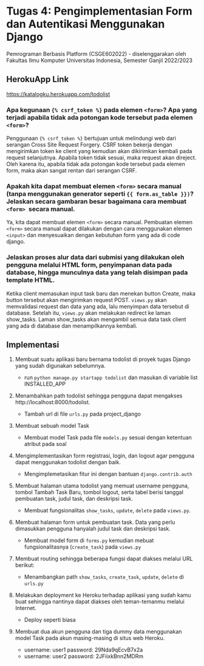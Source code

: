 # Tugas 4: Pengimplementasian Form dan Autentikasi Menggunakan Django

Pemrograman Berbasis Platform (CSGE602022) - diselenggarakan oleh Fakultas Ilmu Komputer Universitas Indonesia, Semester Ganjil 2022/2023

## HerokuApp Link
https://katalogku.herokuapp.com/todolist

###  Apa kegunaan `{% csrf_token %}` pada elemen `<form>`? Apa yang terjadi apabila tidak ada potongan kode tersebut pada elemen `<form>`?
Penggunaan `{% csrf_token %}` bertujuan untuk melindungi web dari serangan Cross Site Request Forgery. CSRF token bekerja dengan mengirimkan token ke client yang kemudian akan dikirimkan kembali pada request selanjutnya. Apabila token tidak sesuai, maka request akan direject. Oleh karena itu, apabila tidak ada potongan kode tersebut pada elemen form, maka akan sangat rentan dari serangan CSRF.

### Apakah kita dapat membuat elemen `<form>` secara manual (tanpa menggunakan generator seperti `{{ form.as_table }})`? Jelaskan secara gambaran besar bagaimana cara membuat `<form> `secara manual.
Ya, kita dapat membuat elemen `<form>` secara manual. Pembuatan elemen `<form>` secara manual dapat dilakukan dengan cara menggunakan elemen `<input>` dan menyesuaikan dengan kebutuhan form yang ada di code django.

### Jelaskan proses alur data dari submisi yang dilakukan oleh pengguna melalui HTML form, penyimpanan data pada database, hingga munculnya data yang telah disimpan pada template HTML.
Ketika client memasukan input task baru dan menekan button Create, maka button tersebut akan mengirimkan request POST. `views.py` akan memvalidasi request dan data yang ada, lalu menyimpan data tersebut di database. Setelah itu, `views.py` akan melakukan redirect ke laman show_tasks. Laman show_tasks akan mengambil semua data task client yang ada di database dan menampilkannya kembali.

## Implementasi
1.  Membuat suatu aplikasi baru bernama todolist di proyek tugas Django yang sudah digunakan sebelumnya.
    - run `python manage.py startapp todolist` dan masukan di variable list INSTALLED_APP

2. Menambahkan path todolist sehingga pengguna dapat mengakses http://localhost:8000/todolist.
    - Tambah url di file `urls.py` pada project_django

3. Membuat sebuah model Task
    - Membuat model Task pada file `models.py` sesuai dengan ketentuan atribut pada soal

4. Mengimplementasikan form registrasi, login, dan logout agar pengguna dapat menggunakan todolist dengan baik.
    - Mengimplemetasikan fitur ini dengan bantuan `django.contrib.auth`

5. Membuat halaman utama todolist yang memuat username pengguna, tombol Tambah Task Baru, tombol logout, serta tabel berisi tanggal pembuatan task, judul task, dan deskripsi task.
    - Membuat fungsionalitas `show_tasks`, `update`, `delete` pada `views.py`. 

6. Membuat halaman form untuk pembuatan task. Data yang perlu dimasukkan pengguna hanyalah judul task dan deskripsi task.
    - Membuat model form di `forms.py` kemudian mebuat fungsionalitasnya (`create_task`) pada `views.py`

7. Membuat routing sehingga beberapa fungsi dapat diakses melalui URL berikut:
    - Menambangkan path `show_tasks`, `create_task`, `update`, `delete` di `urls.py` 

8. Melakukan deployment ke Heroku terhadap aplikasi yang sudah kamu buat sehingga nantinya dapat diakses oleh teman-temanmu melalui Internet.
    - Deploy seperti biasa

9. Membuat dua akun pengguna dan tiga dummy data menggunakan model Task pada akun masing-masing di situs web Heroku.
    - username: user1 password: 29Nda9qEcvB7x2a
    - username: user2 password: 2JFiixkBnn2MDRm